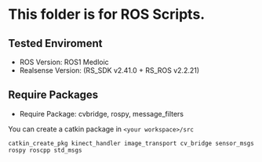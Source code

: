 # This folder is for ROS Scripts.

## Tested Enviroment
* ROS Version: ROS1 Medloic
* Realsense Version: (RS_SDK v2.41.0 + RS_ROS v2.2.21)


## Require Packages
* Require Package: cvbridge, rospy, message_filters

You can create a catkin package in `<your workspace>/src`
```shell
catkin_create_pkg kinect_handler image_transport cv_bridge sensor_msgs rospy roscpp std_msgs
```